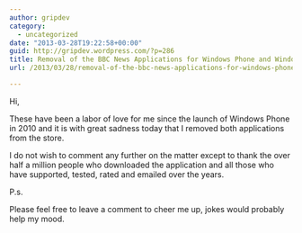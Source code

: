 ```yaml
---
author: gripdev
category:
  - uncategorized
date: "2013-03-28T19:22:58+00:00"
guid: http://gripdev.wordpress.com/?p=286
title: Removal of the BBC News Applications for Windows Phone and Windows 8
url: /2013/03/28/removal-of-the-bbc-news-applications-for-windows-phone-and-windows-8/

---
```

Hi,

These have been a labor of love for me since the launch of Windows Phone in 2010 and it is with great sadness today that I removed both applications from the store.

I do not wish to comment any further on the matter except to thank the over half a million people who downloaded the application and all those who have supported, tested, rated and emailed over the years.

P.s.

Please feel free to leave a comment to cheer me up, jokes would probably help my mood.
